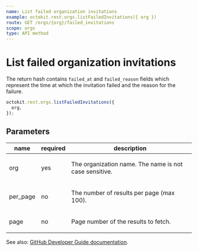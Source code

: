 ```yaml
---
name: List failed organization invitations
example: octokit.rest.orgs.listFailedInvitations({ org })
route: GET /orgs/{org}/failed_invitations
scope: orgs
type: API method
---
```


# List failed organization invitations

The return hash contains `failed_at` and `failed_reason` fields which represent the time at which the invitation failed and the reason for the failure.

```js
octokit.rest.orgs.listFailedInvitations({
  org,
});
```

## Parameters

<table>
  <thead>
    <tr>
      <th>name</th>
      <th>required</th>
      <th>description</th>
    </tr>
  </thead>
  <tbody>
    <tr><td>org</td><td>yes</td><td>

The organization name. The name is not case sensitive.

</td></tr>
<tr><td>per_page</td><td>no</td><td>

The number of results per page (max 100).

</td></tr>
<tr><td>page</td><td>no</td><td>

Page number of the results to fetch.

</td></tr>
  </tbody>
</table>

See also: [GitHub Developer Guide documentation](https://docs.github.com/rest/reference/orgs#list-failed-organization-invitations).
